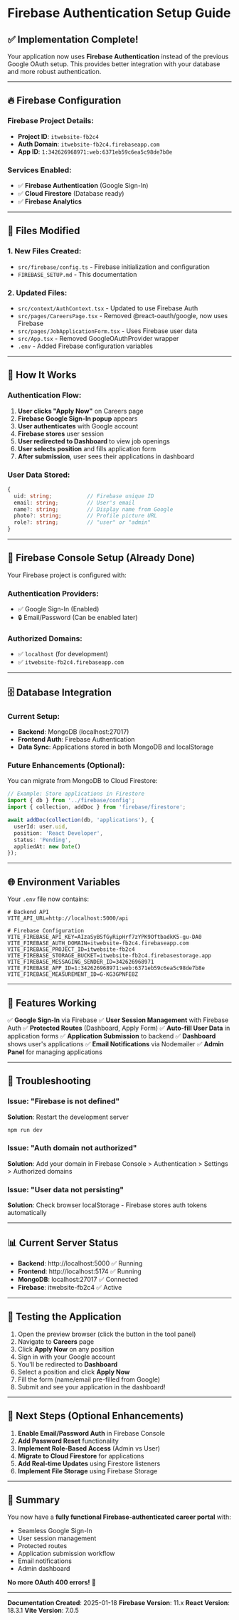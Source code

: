# Firebase Authentication Setup Guide

## ✅ Implementation Complete!

Your application now uses **Firebase Authentication** instead of the previous Google OAuth setup. This provides better integration with your database and more robust authentication.

---

## 🔥 Firebase Configuration

### Firebase Project Details:
- **Project ID**: `itwebsite-fb2c4`
- **Auth Domain**: `itwebsite-fb2c4.firebaseapp.com`
- **App ID**: `1:342626968971:web:6371eb59c6ea5c98de7b8e`

### Services Enabled:
- ✅ **Firebase Authentication** (Google Sign-In)
- ✅ **Cloud Firestore** (Database ready)
- ✅ **Firebase Analytics**

---

## 📁 Files Modified

### 1. **New Files Created:**
- `src/firebase/config.ts` - Firebase initialization and configuration
- `FIREBASE_SETUP.md` - This documentation

### 2. **Updated Files:**
- `src/context/AuthContext.tsx` - Updated to use Firebase Auth
- `src/pages/CareersPage.tsx` - Removed @react-oauth/google, now uses Firebase
- `src/pages/JobApplicationForm.tsx` - Uses Firebase user data
- `src/App.tsx` - Removed GoogleOAuthProvider wrapper
- `.env` - Added Firebase configuration variables

---

## 🚀 How It Works

### Authentication Flow:

1. **User clicks "Apply Now"** on Careers page
2. **Firebase Google Sign-In popup** appears
3. **User authenticates** with Google account
4. **Firebase stores** user session
5. **User redirected to Dashboard** to view job openings
6. **User selects position** and fills application form
7. **After submission**, user sees their applications in dashboard

### User Data Stored:
```typescript
{
  uid: string;           // Firebase unique ID
  email: string;         // User's email
  name?: string;         // Display name from Google
  photo?: string;        // Profile picture URL
  role?: string;         // "user" or "admin"
}
```

---

## 🔐 Firebase Console Setup (Already Done)

Your Firebase project is configured with:

### Authentication Providers:
- ✅ Google Sign-In (Enabled)
- 🔒 Email/Password (Can be enabled later)

### Authorized Domains:
- ✅ `localhost` (for development)
- ✅ `itwebsite-fb2c4.firebaseapp.com`

---

## 🗄️ Database Integration

### Current Setup:
- **Backend**: MongoDB (localhost:27017)
- **Frontend Auth**: Firebase Authentication
- **Data Sync**: Applications stored in both MongoDB and localStorage

### Future Enhancements (Optional):
You can migrate from MongoDB to Cloud Firestore:
```typescript
// Example: Store applications in Firestore
import { db } from '../firebase/config';
import { collection, addDoc } from 'firebase/firestore';

await addDoc(collection(db, 'applications'), {
  userId: user.uid,
  position: 'React Developer',
  status: 'Pending',
  appliedAt: new Date()
});
```

---

## 🌐 Environment Variables

Your `.env` file now contains:

```env
# Backend API
VITE_API_URL=http://localhost:5000/api

# Firebase Configuration
VITE_FIREBASE_API_KEY=AIzaSyBSfGyRipHrf7zYPK9OftbadkK5-gu-DA0
VITE_FIREBASE_AUTH_DOMAIN=itwebsite-fb2c4.firebaseapp.com
VITE_FIREBASE_PROJECT_ID=itwebsite-fb2c4
VITE_FIREBASE_STORAGE_BUCKET=itwebsite-fb2c4.firebasestorage.app
VITE_FIREBASE_MESSAGING_SENDER_ID=342626968971
VITE_FIREBASE_APP_ID=1:342626968971:web:6371eb59c6ea5c98de7b8e
VITE_FIREBASE_MEASUREMENT_ID=G-KG3GPNFE8Z
```

---

## 🎯 Features Working

✅ **Google Sign-In** via Firebase
✅ **User Session Management** with Firebase Auth
✅ **Protected Routes** (Dashboard, Apply Form)
✅ **Auto-fill User Data** in application forms
✅ **Application Submission** to backend
✅ **Dashboard** shows user's applications
✅ **Email Notifications** via Nodemailer
✅ **Admin Panel** for managing applications

---

## 🐛 Troubleshooting

### Issue: "Firebase is not defined"
**Solution**: Restart the development server
```bash
npm run dev
```

### Issue: "Auth domain not authorized"
**Solution**: Add your domain in Firebase Console > Authentication > Settings > Authorized domains

### Issue: "User data not persisting"
**Solution**: Check browser localStorage - Firebase stores auth tokens automatically

---

## 📊 Current Server Status

- **Backend**: http://localhost:5000 ✅ Running
- **Frontend**: http://localhost:5174 ✅ Running
- **MongoDB**: localhost:27017 ✅ Connected
- **Firebase**: itwebsite-fb2c4 ✅ Active

---

## 🔄 Testing the Application

1. Open the preview browser (click the button in the tool panel)
2. Navigate to **Careers** page
3. Click **Apply Now** on any position
4. Sign in with your Google account
5. You'll be redirected to **Dashboard**
6. Select a position and click **Apply Now**
7. Fill the form (name/email pre-filled from Google)
8. Submit and see your application in the dashboard!

---

## 📝 Next Steps (Optional Enhancements)

1. **Enable Email/Password Auth** in Firebase Console
2. **Add Password Reset** functionality
3. **Implement Role-Based Access** (Admin vs User)
4. **Migrate to Cloud Firestore** for applications
5. **Add Real-time Updates** using Firestore listeners
6. **Implement File Storage** using Firebase Storage

---

## 🎉 Summary

You now have a **fully functional Firebase-authenticated career portal** with:
- Seamless Google Sign-In
- User session management
- Protected routes
- Application submission workflow
- Email notifications
- Admin dashboard

**No more OAuth 400 errors!** 🚀

---

**Documentation Created**: 2025-01-18
**Firebase Version**: 11.x
**React Version**: 18.3.1
**Vite Version**: 7.0.5
